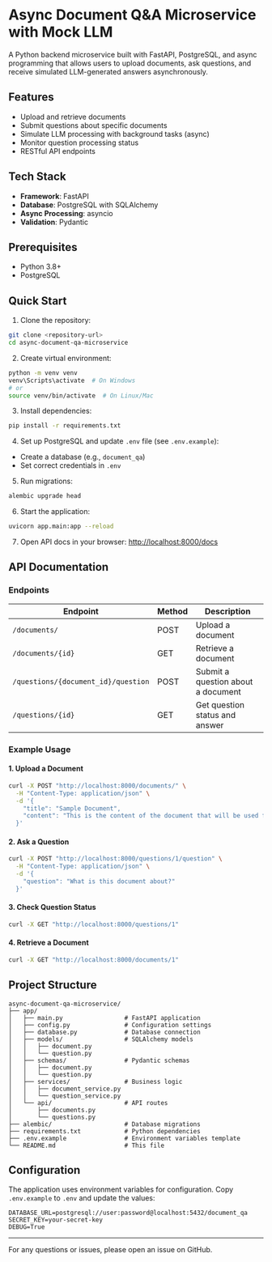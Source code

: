 # Async Document Q&A Microservice with Mock LLM

A Python backend microservice built with FastAPI, PostgreSQL, and async programming that allows users to upload documents, ask questions, and receive simulated LLM-generated answers asynchronously.

## Features

- Upload and retrieve documents
- Submit questions about specific documents
- Simulate LLM processing with background tasks (async)
- Monitor question processing status
- RESTful API endpoints

## Tech Stack

- **Framework**: FastAPI
- **Database**: PostgreSQL with SQLAlchemy
- **Async Processing**: asyncio
- **Validation**: Pydantic

## Prerequisites

- Python 3.8+
- PostgreSQL

## Quick Start

1. Clone the repository:
```bash
git clone <repository-url>
cd async-document-qa-microservice
```

2. Create virtual environment:
```bash
python -m venv venv
venv\Scripts\activate  # On Windows
# or
source venv/bin/activate  # On Linux/Mac
```

3. Install dependencies:
```bash
pip install -r requirements.txt
```

4. Set up PostgreSQL and update `.env` file (see `.env.example`):
- Create a database (e.g., `document_qa`)
- Set correct credentials in `.env`

5. Run migrations:
```bash
alembic upgrade head
```

6. Start the application:
```bash
uvicorn app.main:app --reload
```

7. Open API docs in your browser: [http://localhost:8000/docs](http://localhost:8000/docs)

## API Documentation

### Endpoints

| Endpoint | Method | Description |
|----------|--------|-------------|
| `/documents/` | POST | Upload a document |
| `/documents/{id}` | GET | Retrieve a document |
| `/questions/{document_id}/question` | POST | Submit a question about a document |
| `/questions/{id}` | GET | Get question status and answer |

### Example Usage

#### 1. Upload a Document
```bash
curl -X POST "http://localhost:8000/documents/" \
  -H "Content-Type: application/json" \
  -d '{
    "title": "Sample Document",
    "content": "This is the content of the document that will be used for Q&A."
  }'
```

#### 2. Ask a Question
```bash
curl -X POST "http://localhost:8000/questions/1/question" \
  -H "Content-Type: application/json" \
  -d '{
    "question": "What is this document about?"
  }'
```

#### 3. Check Question Status
```bash
curl -X GET "http://localhost:8000/questions/1"
```

#### 4. Retrieve a Document
```bash
curl -X GET "http://localhost:8000/documents/1"
```

## Project Structure

```
async-document-qa-microservice/
├── app/
│   ├── main.py                 # FastAPI application
│   ├── config.py               # Configuration settings
│   ├── database.py             # Database connection
│   ├── models/                 # SQLAlchemy models
│   │   ├── document.py
│   │   └── question.py
│   ├── schemas/                # Pydantic schemas
│   │   ├── document.py
│   │   └── question.py
│   ├── services/               # Business logic
│   │   ├── document_service.py
│   │   └── question_service.py
│   └── api/                    # API routes
│       ├── documents.py
│       └── questions.py
├── alembic/                    # Database migrations
├── requirements.txt            # Python dependencies
├── .env.example                # Environment variables template
└── README.md                   # This file
```

## Configuration

The application uses environment variables for configuration. Copy `.env.example` to `.env` and update the values:

```env
DATABASE_URL=postgresql://user:password@localhost:5432/document_qa
SECRET_KEY=your-secret-key
DEBUG=True
```

---
For any questions or issues, please open an issue on GitHub. 